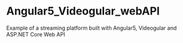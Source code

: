# Angular5_Videogular_webAPI
Example of a streaming platform built with Angular5, Videogular and ASP.NET Core Web API
